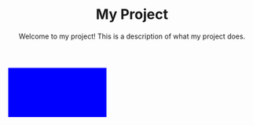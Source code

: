 <!DOCTYPE html>
<html>
  <head>
    <title>My Project</title>
    <style>
      /* Add some styles to the rectangle */
      .rectangle {
        width: 200px;
        height: 100px;
        background-color: blue;
      }
    </style>
  </head>
  <body>
    <!-- Header section with title and text -->
    <header>
      <h1>My Project</h1>
      <p>Welcome to my project! This is a description of what my project does.</p>
    </header>
    <!-- Body section with rectangle -->
    <div class="rectangle"></div>
  </body>
</html>
